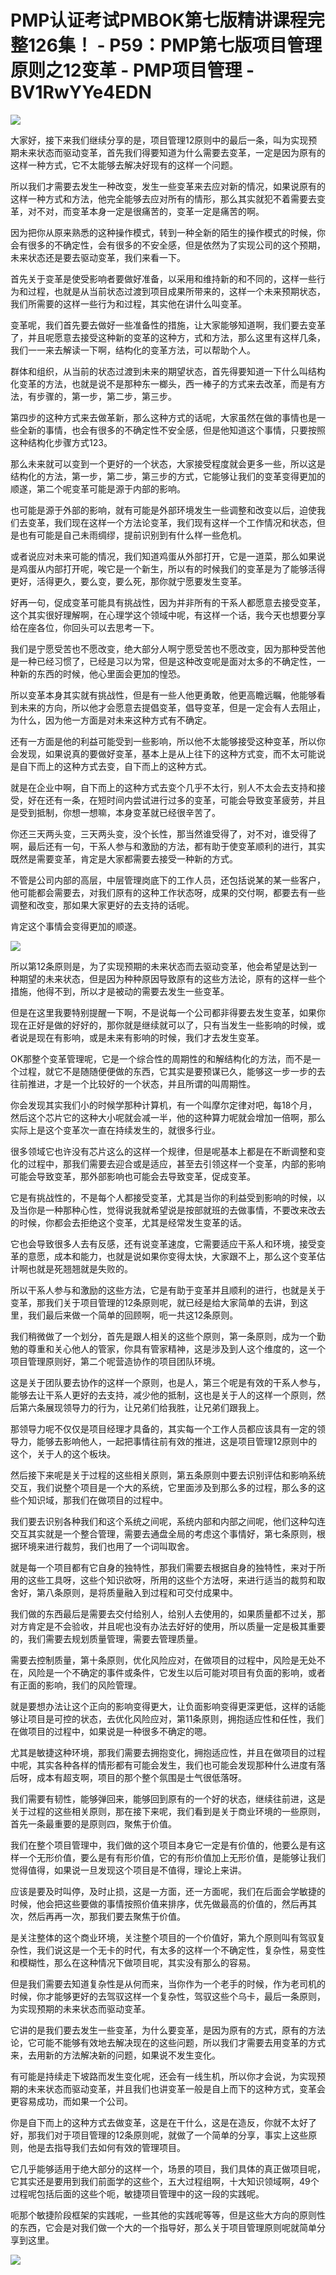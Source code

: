 # PMP认证考试PMBOK第七版精讲课程完整126集！ - P59：PMP第七版项目管理原则之12变革 - PMP项目管理 - BV1RwYYe4EDN

![](img/f62a87f649049c7f5517de2d229dd162_0.png)

大家好，接下来我们继续分享的是，项目管理12原则中的最后一条，叫为实现预期未来状态而驱动变革，首先我们得要知道为什么需要去变革，一定是因为原有的这样一种方式，它不太能够去解决好现有的这样一个问题。

所以我们才需要去发生一种改变，发生一些变革来去应对新的情况，如果说原有的这样一种方式和方法，他完全能够去应对所有的情形，那么其实就犯不着需要去变革，对不对，而变革本身一定是很痛苦的，变革一定是痛苦的啊。

因为把你从原来熟悉的这种操作模式，转到一种全新的陌生的操作模式的时候，你会有很多的不确定性，会有很多的不安全感，但是依然为了实现公司的这个预期，未来状态还是要去驱动变革，我们来看一下。

首先关于变革是使受影响者要做好准备，以采用和维持新的和不同的，这样一些行为和过程，也就是从当前状态过渡到项目成果所带来的，这样一个未来预期状态，我们所需要的这样一些行为和过程，其实他在讲什么叫变革。

变革呢，我们首先要去做好一些准备性的措施，让大家能够知道啊，我们要去变革了，并且呢愿意去接受这种新的变革的这种方，式和方法，那么这里有这样几条，我们一一来去解读一下啊，结构化的变革方法，可以帮助个人。

群体和组织，从当前的状态过渡到未来的期望状态，首先得要知道一下什么叫结构化变革的方法，也就是说不是那种东一榔头，西一棒子的方式来去改革，而是有方法，有步骤的，第一步，第二步，第三步。

第四步的这种方式来去做革新，那么这种方式的话呢，大家虽然在做的事情也是一些全新的事情，也会有很多的不确定性不安全感，但是他知道这个事情，只要按照这种结构化步骤方式123。

那么未来就可以变到一个更好的一个状态，大家接受程度就会更多一些，所以这是结构化的方法，第一步，第二步，第三步的方式，它能够让我们的变革变得更加的顺遂，第二个呢变革可能是源于内部的影响。

也可能是源于外部的影响，就有可能是外部环境发生一些调整和改变以后，迫使我们去变革，我们现在这样一个方法论变革，我们现有这样一个工作情况和状态，但是也有可能是自己未雨绸缪，提前识别到有什么样一些危机。

或者说应对未来可能的情况，我们知道鸡蛋从外部打开，它是一道菜，那么如果说是鸡蛋从内部打开呢，唉它是一个新生，所以有的时候我们的变革是为了能够活得更好，活得更久，要么变，要么死，那你就宁愿要发生变革。

好再一句，促成变革可能具有挑战性，因为并非所有的干系人都愿意去接受变革，这个其实很好理解啊，在心理学这个领域中呢，有这样一个话，我今天也想要分享给在座各位，你回头可以去思考一下。

我们是宁愿受苦也不愿改变，绝大部分人啊宁愿受苦也不愿改变，因为那种受苦他是一种已经习惯了，已经是习以为常，但是这种改变呢是面对太多的不确定性，一种新的东西的时候，他心里面会更加的惶恐。

所以变革本身其实就有挑战性，但是有一些人他更勇敢，他更高瞻远瞩，他能够看到未来的方向，所以他才会愿意去提倡变革，倡导变革，但是一定会有人去阻止，为什么，因为他一方面是对未来这种方式有不确定。

还有一方面是他的利益可能受到一些影响，所以他不太能够接受这种变革，所以你会发现，如果说真的要做好变革，基本上是从上往下的这种方式变，而不太可能说是自下而上的这种方式去变，自下而上的这种方式。

就是在企业中啊，自下而上的这种方式去变个几乎不太行，别人不太会去支持和接受，好在还有一条，在短时间内尝试进行过多的变革，可能会导致变革疲劳，并且是受到抵制，你想一想嘛，本身变革就已经很辛苦了。

你还三天两头变，三天两头变，没个长性，那当然谁受得了，对不对，谁受得了啊，最后还有一句，干系人参与和激励的方法，都有助于使变革顺利的进行，其实既然是需要变革，肯定是大家都需要去接受一种新的方式。

不管是公司内部的高层，中层管理岗底下的工作人员，还包括说某的某一些客户，他可能都会需要去，对我们原有的这种工作状态呀，成果的交付啊，都要去有一些调整和改变，那如果大家更好的去支持的话呢。

肯定这个事情会变得更加的顺遂。

![](img/f62a87f649049c7f5517de2d229dd162_2.png)

所以第12条原则是，为了实现预期的未来状态而去驱动变革，他会希望是达到一种期望的未来状态，但是因为种种原因导致原有的这些方法论，原有的这样一些个措施，他得不到，所以才是被动的需要去发生一些变革。

但是在这里我要特别提醒一下啊，不是说每一个公司都非得要去发生变革，如果你现在正好是做的好好的，那你就是继续就可以了，只有当发生一些影响的时候，或者说是现在有影响，或是未来有影响的时候，我们才去发生变革。

OK那整个变革管理呢，它是一个综合性的周期性的和解结构化的方法，而不是一个过程，就它不是随随便便做的东西，它其实是要预谋已久，能够这一步一步的去往前推进，才是一个比较好的一个状态，并且所谓的叫周期性。

你会发现其实我们小的时候学那种计算机，有一个叫摩尔定律对吧，每18个月，然后这个芯片它的这种大小呢就会减一半，他的这种算力呢就会增加一倍啊，那么实际上是这个变革次一直在持续发生的，就很多行业。

很多领域它也许没有芯片这么的这样一个规律，但是呢基本上都是在不断调整和变化的过程中，那我们需要去迎合或是适应，甚至去引领这样一个变革，内部的影响可能会导致变革，那外部影响也可能会去导致变革，促成变革。

它是有挑战性的，不是每个人都接受变革，尤其是当你的利益受到影响的时候，以及当你是一种那种心性，觉得说我就希望说是按部就班的去做事情，不要改来改去的时候，你都会去拒绝这个变革，尤其是经常发生变革的话。

它也会导致很多人去有反感，还有说变革速度，它需要适应干系人和环境，接受变革的意愿，成本和能力，也就是说如果你变得太快，大家跟不上，那么这个变革估计啊也就是死翘翘就是失败的。

所以干系人参与和激励的这些方法，它是有助于变革并且顺利的进行，也就是关于变革，那我们关于项目管理的12条原则呢，就已经是给大家简单的去讲，到这里，我们最后来做一个简单的回顾啊，呃一共这12条原则。

我们稍微做了一个划分，首先是跟人相关的这些个原则，第一条原则，成为一个勤勉的尊重和关心他人的管家，你具有管家精神，这是涉及到人这个维度的，这一个项目管理原则好，第二个呢营造协作的项目团队环境。

这是关于团队要去协作的这样一个原则，也是人，第三个呢是有效的干系人参与，能够去让干系人更好的去支持，减少他的抵制，这也是关于人的这样一个原则，然后第六条展现领导力的行为，让兄弟们给我胜，让兄弟们跟我上。

那领导力呢不仅仅是项目经理才具备的，其实每一个工作人员都应该具有一定的领导力，能够去影响他人，一起把事情往前有效的推进，这是项目管理12原则中的这个，关于人的这个板块。

然后接下来呢是关于过程的这些相关原则，第五条原则中要去识别评估和影响系统交互，我们说整个项目是一个大的系统，它里面涉及到那么多的过程，那么多的这些个知识域，那我们在做项目的过程中。

我们要去识别各种我们和这个系统之间呢，系统内部和内部之间呢，他们这种勾连交互其实就是一个整合管理，需要去通盘全局的考虑这个事情好，第七条原则，根据环境来进行裁剪，我们也用了一个词叫取舍。

就是每一个项目都有它自身的独特性，那我们需要去根据自身的独特性，来对于所用的这些工具呀，这些个知识欲呀，所用的这些个方法呀，来进行适当的裁剪和取舍好，第八条原则，是将质量融入到过程和可交付成果中。

我们做的东西最后是需要去交付给别人，给别人去使用的，如果质量都不过关，那对方肯定是不会验收，并且呢也没有办法去好好的使用，所以质量一定是极其重要的，我们需要去规划质量管理，需要去管理质量。

需要去控制质量，第十条原则，优化风险应对，在做项目的过程中，风险是无处不在，风险是一个不确定的事件或条件，它发生以后可能对项目有负面的影响，或者有正面的影响，我们的风险管理。

就是要想办法让这个正向的影响变得更大，让负面影响变得更深更低，这样的话能够让项目是可控的状态，去优化风险应对，第11条原则，拥抱适应性和任性，我们在做项目的过程中，如果说是一种很多不确定的嗯。

尤其是敏捷这种环境，那我们需要去拥抱变化，拥抱适应性，并且在做项目的过程中呢，其实各种各样的情形都有可能会发生，我们也可能会发现那种什么进度有落后呀，成本有超支啊，项目的那个整个氛围是士气很低落呀。

我们需要有韧性，能够弹回来，能够回到原有的一个好的状态，继续往前进，这是关于过程的这些相关原则，那在接下来呢，我们看到是关于商业环境的一些原则，首先一条最重要的是原则四，聚焦于价值。

我们在整个项目管理中，我们做的这个项目本身它一定是有价值的，他要么是有这样一个无形价值，要么是有有形价值，它的有形价值加上无形价值，是能够让我们觉得值得，如果说一旦发现这个项目是不值得，理论上来讲。

应该是要及时叫停，及时止损，这是一方面，还一方面呢，我们在后面会学敏捷的时候，他会把这些要做的事情按照价值来排序，优先做最高的价值的，然后再其次，然后再再一次，那我们要去聚焦于价值。

是关注整体的这个商业环境，关注整个项目的一个价值好，第九个原则叫有驾驭复杂性，我们说这是一个无卡的时代，有太多的这样一个不确定性，复杂性，易变性和模糊性，那么在这种情况下做项目呢，其实没有那么的容易。

但是我们需要去知道复杂性是从何而来，当你作为一个老手的时候，作为老司机的时候，你才能够更好的去驾驭这样一个复杂性，驾驭这些个乌卡，最后一条原则，为实现预期的未来状态而驱动变革。

它讲的是我们要去发生一些变革，为什么要变革，是因为原有的方式，原有的方法论，它可能不能够有效地去解决现在的这些问题，所以我们才需要去用变革的方式来，去用新的方法解决新的问题，如果说不发生变化。

有可能是持续走下坡路而发生变化呢，还会有一线生机，所以你才会说，为实现预期的未来状态而驱动变革，并且我们也讲变革一般是自上而下的这种方式，变革会更容易成功，而如果一个公司。

你是自下而上的这种方式去做变革，这是在干什么，这是在造反，你就不太好了好，那我们对于项目管理的12条原则呢，就做了一个简单的分享，事实上这些原则，他是去指导我们去如何有效的管理项目。

它几乎能够适用于绝大部分的这样一个，场景的项目，我们具体的真正做项目呢，它其实还是要用到我们前面学的这些个，五大过程组啊，十大知识领域啊，49个过程呢包括后面的这些个呃，敏捷项目管理中的这一段的实践呢。

呃那个敏捷阶段框架的实践呢，一些其他的实践呢等等，但是这些大方向的原则性的东西，它会是对我们做一个大的一个指导好，那么关于项目管理原则呢就简单分享到这里。



![](img/f62a87f649049c7f5517de2d229dd162_4.png)